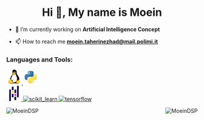 <h1 align="center">Hi 👋, My name is Moein</h1>


- 🔭 I’m currently working on **Artificial Intelligence Concept**

- 📫 How to reach me **moein.taherinezhad@mail.polimi.it**



<h3 align="left">Languages and Tools:</h3>


<a href="https://www.linux.org/" target="_blank" rel="noreferrer"> <img src="https://raw.githubusercontent.com/devicons/devicon/master/icons/linux/linux-original.svg" alt="linux" width="40" height="40"/> </a> 
<a href="https://www.python.org" target="_blank" rel="noreferrer"> <img src="https://raw.githubusercontent.com/devicons/devicon/master/icons/python/python-original.svg" alt="python" width="40" height="40"/> </a>  
<a href="https://pandas.pydata.org/" target="_blank" rel="noreferrer"> <img src="https://raw.githubusercontent.com/devicons/devicon/2ae2a900d2f041da66e950e4d48052658d850630/icons/pandas/pandas-original.svg" alt="pandas" width="40" height="40"/> </a> <a href="https://scikit-learn.org/" target="_blank" rel="noreferrer"> <img src="https://upload.wikimedia.org/wikipedia/commons/0/05/Scikit_learn_logo_small.svg" alt="scikit_learn" width="40" height="40"/> </a>  <a href="https://www.tensorflow.org" target="_blank" rel="noreferrer"> <img src="https://www.vectorlogo.zone/logos/tensorflow/tensorflow-icon.svg" alt="tensorflow" width="40" height="40"/> </a> </p>

<p><img align="left" height="150"  src="https://github-readme-stats.vercel.app/api/top-langs?username=MoeinDSP&show_icons=true&locale=en&layout=compact" alt="MoeinDSP" /></p>
<p><img align="right" height="150" src="https://github-readme-stats.vercel.app/api?username=MoeinDSP&show_icons=true&locale=en" alt="MoeinDSP" /></p>
